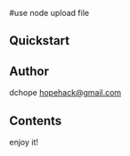 #use node upload file

## Quickstart


## Author

dchope  hopehack@gmail.com

## Contents

enjoy it!